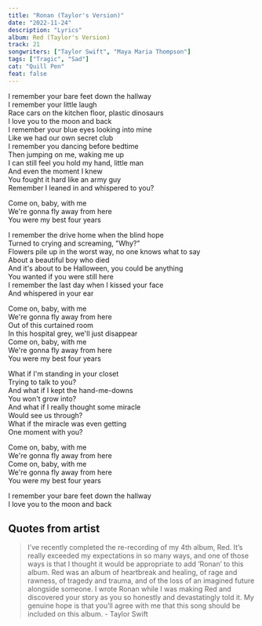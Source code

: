 ```yaml
---
title: "Ronan (Taylor's Version)"
date: "2022-11-24"
description: "Lyrics"
album: Red (Taylor's Version)
track: 21
songwriters: ["Taylor Swift", "Maya Maria Thompson"]
tags: ["Tragic", "Sad"]
cat: "Quill Pen"
feat: false
---
```


<p className="verse-one">
I remember your bare feet down the hallway <br />
I remember your little laugh <br />
Race cars on the kitchen floor, plastic dinosaurs <br />
I love you to the moon and back <br />
I remember your blue eyes looking into mine <br />
Like we had our own secret club <br />
I remember you dancing before bedtime <br />
Then jumping on me, waking me up <br />
I can still feel you hold my hand, little man <br />
And even the moment I knew <br />
You fought it hard like an army guy <br />
Remember I leaned in and whispered to you? <br />
</p>
<p className="chorus">
Come on, baby, with me <br />
We're gonna fly away from here <br />
You were my best four years <br />
</p>
<p className="verse-two">
I remember the drive home when the blind hope <br />
Turned to crying and screaming, "Why?" <br />
Flowers pile up in the worst way, no one knows what to say <br />
About a beautiful boy who died <br />
And it's about to be Halloween, you could be anything <br />
You wanted if you were still here <br />
I remember the last day when I kissed your face <br />
And whispered in your ear <br />
</p>
<p className="chorus">
Come on, baby, with me <br />
We're gonna fly away from here <br />
Out of this curtained room <br />
In this hospital grey, we'll just disappear <br />
Come on, baby, with me <br />
We're gonna fly away from here <br />
You were my best four years <br />
</p>
<p className="bridge">
What if I'm standing in your closet <br />
Trying to talk to you? <br />
And what if I kept the hand-me-downs <br />
You won't grow into? <br />
And what if I really thought some miracle <br />
Would see us through? <br />
What if the miracle was even getting <br />
One moment with you? <br />
</p>
<p className="chorus">
Come on, baby, with me <br />
We're gonna fly away from here <br />
Come on, baby, with me <br />
We're gonna fly away from here <br />
You were my best four years <br />
</p>
<p className="outro">
I remember your bare feet down the hallway <br />
I love you to the moon and back <br />
</p>

## Quotes from artist

<blockquote>
I’ve recently completed the re-recording of my 4th album, Red. It’s really exceeded my expectations in so many ways, and one of those ways is that I thought it would be appropriate to add ‘Ronan’ to this album. Red was an album of heartbreak and healing, of rage and rawness, of tragedy and trauma, and of the loss of an imagined future alongside someone. I wrote Ronan while I was making Red and discovered your story as you so honestly and devastatingly told it. My genuine hope is that you’ll agree with me that this song should be included on this album. - Taylor Swift
</blockquote>
